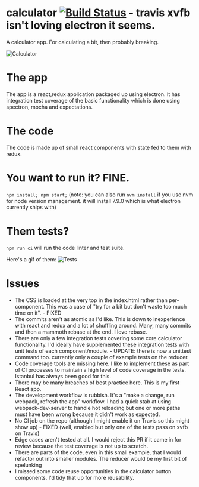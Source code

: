 # calculator [![Build Status](https://travis-ci.org/chrisskilton/calculator.svg?branch=master)](https://travis-ci.org/chrisskilton/calculator) - travis xvfb isn't loving electron it seems.

A calculator app. For calculating a bit, then probably breaking.

![Calculator](https://i.imgur.com/q19MrKY.gif)

# The app

The app is a react,redux application packaged up using electron. It has integration test coverage of the basic functionality which is done using spectron, mocha and expectations.

# The code

The code is made up of small react components with state fed to them with redux.

# You want to run it? FINE.

`npm install; npm start;` (note: you can also run `nvm install` if you use nvm for node version management. it will install 7.9.0 which is what electron currently ships with)

# Them tests?

`npm run ci` will run the code linter and test suite.

Here's a gif of them:
![Tests](https://i.imgur.com/1Zfs8bz.gif)

# Issues

- The CSS is loaded at the very top in the index.html rather than per-component. This was a case of "try for a bit but don't waste too much time on it". - FIXED
- The commits aren't as atomic as I'd like. This is down to inexperience with react and redux and a lot of shuffling around. Many, many commits and then a mammoth rebase at the end. I love rebase.
- There are only a few integration tests covering some core calculator functionality. I'd ideally have supplemented these integration tests with unit tests of each component/module. - UPDATE: there is now a unittest command too. currently only a couple of example tests on the reducer.
- Code coverage tools are missing here. I like to implement these as part of CI processes to maintain a high level of code coverage in the tests. Istanbul has always been good for this.
- There may be many breaches of best practice here. This is my first React app.
- The development workflow is rubbish. It's a "make a change, run webpack, refresh the app" workflow. I had a quick stab at using webpack-dev-server to handle hot reloading but one or more paths must have been wrong because it didn't work as expected.
- No CI job on the repo (although I might enable it on Travis so this might show up) - FIXED (well, enabled but only one of the tests pass on xvfb on Travis)
- Edge cases aren't tested at all. I would reject this PR if it came in for review because the test coverage is not up to scratch.
- There are parts of the code, even in this small example, that I would refactor out into smaller modules. The reducer would be my first bit of spelunking
- I missed some code reuse opportunities in the calculator button components. I'd tidy that up for more reusability.

